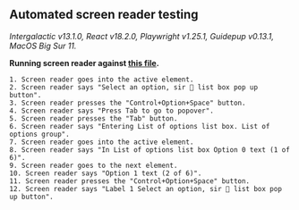 ## Automated screen reader testing

_Intergalactic v13.1.0, React v18.2.0, Playwright v1.25.1,
Guidepup v0.13.1, MacOS Big Sur 11._

**Running screen reader against [this file](https://github.com/semrush/intergalactic/blob/master/website/docs/components/select/examples/basic.jsx).**

```
1. Screen reader goes into the active element.
2. Screen reader says "Select an option, sir 🧐 list box pop up button".
3. Screen reader presses the "Control+Option+Space" button.
4. Screen reader says "Press Tab to go to popover".
5. Screen reader presses the "Tab" button.
6. Screen reader says "Entering List of options list box. List of options group".
7. Screen reader goes into the active element.
8. Screen reader says "In List of options list box Option 0 text (1 of 6)".
9. Screen reader goes to the next element.
10. Screen reader says "Option 1 text (2 of 6)".
11. Screen reader presses the "Control+Option+Space" button.
12. Screen reader says "Label 1 Select an option, sir 🧐 list box pop up button".
```
